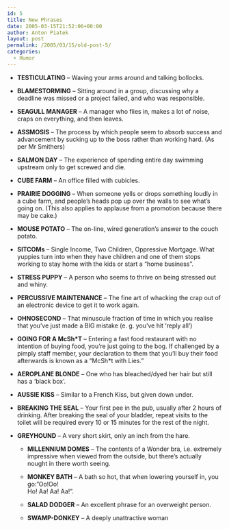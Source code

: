 ```yaml
---
id: 5
title: New Phrases
date: 2005-03-15T21:52:06+00:00
author: Anton Piatek
layout: post
permalink: /2005/03/15/old-post-5/
categories:
  - Humor
---
```

  * **TESTICULATING** &#8211; Waving your arms around and talking bollocks. 


  * **BLAMESTORMING** &#8211; Sitting around in a group, discussing why a deadline was missed or a project failed, and who was responsible. 


  * **SEAGULL MANAGER** &#8211; A manager who flies in, makes a lot of noise, craps on everything, and then leaves. 


  * **ASSMOSIS** &#8211; The process by which people seem to absorb success and advancement by sucking up to the boss rather than working hard. (As per Mr Smithers) 


  * **SALMON DAY** &#8211; The experience of spending entire day swimming upstream only to get screwed and die. 


  * **CUBE FARM** &#8211; An office filled with cubicles. 


  * **PRAIRIE DOGGING** &#8211; When someone yells or drops something loudly in a cube farm, and people&#8217;s heads pop up over the walls to see what&#8217;s going on. (This also applies to applause from a promotion because there may be cake.) 


  * **MOUSE POTATO** &#8211; The on-line, wired generation&#8217;s answer to the couch potato. 


  * **SITCOMs** &#8211; Single Income, Two Children, Oppressive Mortgage. What yuppies turn into when they have children and one of them stops working to stay home with the kids or start a &#8220;home business&#8221;. 


  * **STRESS PUPPY** &#8211; A person who seems to thrive on being stressed out and whiny. 


  * **PERCUSSIVE MAINTENANCE** &#8211; The fine art of whacking the crap out of an electronic device to get it to work again. 


  * **OHNOSECOND** &#8211; That minuscule fraction of time in which you realise that you&#8217;ve just made a BIG mistake (e. g. you&#8217;ve hit &#8216;reply all&#8217;) 


  * **GOING FOR A McSh*T** &#8211; Entering a fast food restaurant with no intention of buying food, you&#8217;re just going to the bog. If challenged by a pimply staff member, your declaration to them that you&#8217;ll buy their food afterwards is known as a &#8220;McSh*t with Lies.&#8221; 


  * **AEROPLANE BLONDE** &#8211; One who has bleached/dyed her hair but still has a &#8216;black box&#8217;. 


  * **AUSSIE KISS** &#8211; Similar to a French Kiss, but given down under. 


  * **BREAKING THE SEAL** &#8211; Your first pee in the pub, usually after 2 hours of drinking. After breaking the seal of your bladder, repeat visits to the toilet will be required every 10 or 15 minutes for the rest of the night. 


  * **GREYHOUND** &#8211; A very short skirt, only an inch from the hare. 
      * **MILLENNIUM DOMES** &#8211; The contents of a Wonder bra, i.e. extremely impressive when viewed from the outside, but there&#8217;s actually nought in there worth seeing. 
    
    
      * **MONKEY BATH** &#8211; A bath so hot, that when lowering yourself in, you go:&#8221;Oo!Oo!  
        Ho! Aa! Aa! Aa!&#8221;. 
    
    
      * **SALAD DODGER**</strong> &#8211; An excellent phrase for an overweight person. 
    
    
      * **SWAMP-DONKEY**</strong> &#8211; A deeply unattractive woman
    </ul>
